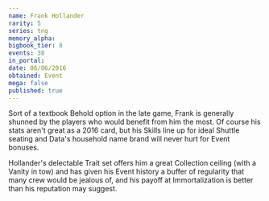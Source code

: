 ```yaml
---
name: Frank Hollander
rarity: 5
series: tng
memory_alpha:
bigbook_tier: 8
events: 38
in_portal:
date: 06/06/2016
obtained: Event
mega: false
published: true
---
```


Sort of a textbook Behold option in the late game, Frank is generally shunned by the players who would benefit from him the most. Of course his stats aren't great as a 2016 card, but his Skills line up for ideal Shuttle seating and Data's household name brand will never hurt for Event bonuses.

Hollander's delectable Trait set offers him a great Collection ceiling (with a Vanity in tow) and has given his Event history a buffer of regularity that many crew would be jealous of, and his payoff at Immortalization is better than his reputation may suggest.
